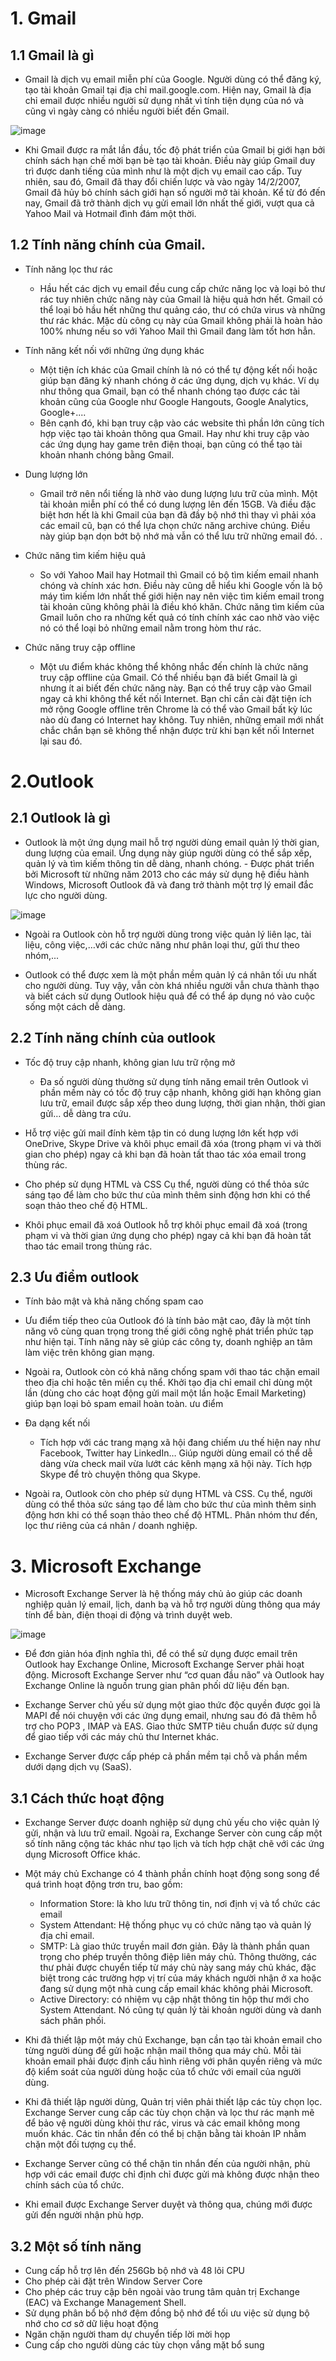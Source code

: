 # 1. Gmail
## 1.1 Gmail là gì
- Gmail là dịch vụ email miễn phí của Google. Người dùng có thể đăng ký, tạo tài khoản Gmail tại địa chỉ mail.google.com. Hiện nay, Gmail là địa chỉ email được nhiều người sử dụng nhất vì tính tiện dụng của nó và cũng vì ngày càng có nhiều người biết đến Gmail.

![image](https://user-images.githubusercontent.com/111716161/191894664-81ace3ca-6fa3-4b05-a07f-839a2ca2ddb3.png)

- Khi Gmail được ra mắt lần đầu, tốc độ phát triển của Gmail bị giới hạn bởi chính sách hạn chế mời bạn bè tạo tài khoản. Điều này giúp Gmail duy trì được danh tiếng của mình như là một dịch vụ email cao cấp. Tuy nhiên, sau đó, Gmail đã thay đổi chiến lược và vào ngày 14/2/2007, Gmail đã hủy bỏ chính sách giới hạn số người mở tài khoản. Kể từ đó đến nay, Gmail đã trở thành dịch vụ gửi email lớn nhất thế giới, vượt qua cả Yahoo Mail và Hotmail đình đám một thời.

## 1.2 Tính năng chính của Gmail.
- Tính năng lọc thư rác
    + Hầu hết các dịch vụ email đều cung cấp chức năng lọc và loại bỏ thư rác tuy nhiên chức năng này của Gmail là hiệu quả hơn hết. Gmail có thể loại bỏ hầu hết những thư quảng cáo, thư có chứa virus và những thư rác khác. Mặc dù công cụ này của Gmail không phải là hoàn hảo 100% nhưng nếu so với Yahoo Mail thì Gmail đang làm tốt hơn hẳn.

- Tính năng kết nối với những ứng dụng khác
    + Một tiện ích khác của Gmail chính là nó có thể tự động kết nối hoặc giúp bạn đăng ký nhanh chóng ở các ứng dụng, dịch vụ khác. Ví dụ như thông qua Gmail, bạn có thể nhanh chóng tạo được các tài khoản cũng của Google như Google Hangouts, Google Analytics, Google+.... 
    + Bên cạnh đó, khi bạn truy cập vào các website thì phần lớn cũng tích hợp việc tạo tài khoản thông qua Gmail. Hay như khi truy cập vào các ứng dụng hay game trên điện thoại, bạn cũng có thể tạo tài khoản nhanh chóng bằng Gmail.

- Dung lượng lớn

    + Gmail trở nên nổi tiếng là nhờ vào dung lượng lưu trữ của mình. Một tài khoản miễn phí có thể có dung lượng lên đến 15GB. Và điều đặc biệt hơn hết là khi Gmail của bạn đã đầy bộ nhớ thì thay vì phải xóa các email cũ, bạn có thể lựa chọn chức năng archive chúng. Điều này giúp bạn dọn bớt bộ nhớ mà vẫn có thể lưu trữ những email đó. .

- Chức năng tìm kiếm hiệu quả

    + So với Yahoo Mail hay Hotmail thì Gmail có bộ tìm kiếm email nhanh chóng và chính xác hơn. Điều này cũng dễ hiểu khi Google vốn là bộ máy tìm kiếm lớn nhất thế giới hiện nay nên việc tìm kiếm email trong tài khoản cũng không phải là điều khó khăn. Chức năng tìm kiếm của Gmail luôn cho ra những kết quả có tính chính xác cao nhờ vào việc nó có thể loại bỏ những email nằm trong hòm thư rác.

- Chức năng truy cập offline

    + Một ưu điểm khác không thể không nhắc đến chính là chức năng truy cập offline của Gmail. Có thể nhiều bạn đã biết Gmail là gì nhưng ít ai biết đến chức năng này. Bạn có thể truy cập vào Gmail ngay cả khi không thể kết nối Internet. Bạn chỉ cần cài đặt tiện ích mở rộng Google offline trên Chrome là có thể vào Gmail bất kỳ lúc nào dù đang có Internet hay không. Tuy nhiên, những email mới nhất chắc chắn bạn sẽ không thể nhận được trừ khi bạn kết nối Internet lại sau đó.

# 2.Outlook
## 2.1 Outlook là gì
- Outlook là một ứng dụng mail hỗ trợ người dùng email quản lý thời gian, dung lượng của email. Ứng dụng này giúp người dùng có thể sắp xếp, quản lý và tìm kiếm thông tin dễ dàng, nhanh chóng. - Được phát triển bởi Microsoft từ những năm 2013 cho các máy sử dụng hệ điều hành Windows, Microsoft Outlook đã và đang trở thành một trợ lý email đắc lực cho người dùng. 

![image](https://user-images.githubusercontent.com/111716161/191894685-3e96db64-afa0-47c3-a5a7-d1e57e325f0a.png)

- Ngoài ra Outlook còn hỗ trợ người dùng trong việc quản lý liên lạc, tài liệu, công việc,…với các chức năng như phân loại thư, gửi thư theo nhóm,...

- Outlook có thể được xem là một phần mềm quản lý cá nhân tối ưu nhất cho người dùng. Tuy vậy, vẫn còn khá nhiều người vẫn chưa thành thạo và biết cách sử dụng Outlook hiệu quả để có thể áp dụng nó vào cuộc sống một cách dễ dàng. 
## 2.2 Tính năng chính của outlook
- Tốc độ truy cập nhanh, không gian lưu trữ rộng mở
    + Đa số người dùng thường sử dụng tính năng email trên Outlook vì phần mềm này có tốc độ truy cập nhanh, không giới hạn không gian lưu trữ, email được sắp xếp theo dung lượng, thời gian nhận, thời gian gửi… dễ dàng tra cứu.

- Hỗ trợ việc gửi mail đính kèm tập tin có dung lượng lớn kết hợp với OneDrive, Skype Drive và khôi phục email đã xóa (trong phạm vi và thời gian cho phép) ngay cả khi bạn đã hoàn tất thao tác xóa email trong thùng rác.

- Cho phép sử dụng HTML và CSS
Cụ thể, người dùng có thể thỏa sức sáng tạo để làm cho bức thư của mình thêm sinh động hơn khi có thể soạn thảo theo chế độ HTML.

- Khôi phục email đã xoá
Outlook hỗ trợ khôi phục email đã xoá (trong phạm vi và thời gian ứng dụng cho phép) ngay cả khi bạn đã hoàn tất thao tác email trong thùng rác.

## 2.3 Ưu điểm outlook

- Tính bảo mật và khả năng chống spam cao
- Ưu điểm tiếp theo của Outlook đó là tính bảo mật cao, đây là một tính năng vô cùng quan trọng trong thế giới công nghệ phát triển phức tạp như hiện tại. Tính năng này sẽ giúp các công ty, doanh nghiệp an tâm làm việc trên không gian mạng. 
- Ngoài ra, Outlook còn có khả năng chống spam với thao tác chặn email theo địa chỉ hoặc tên miền cụ thể. Khởi tạo địa chỉ email chỉ dùng một lần (dùng cho các hoạt động gửi mail một lần hoặc Email Marketing) giúp bạn loại bỏ spam email hoàn toàn. 
ưu điểm

- Đa dạng kết nối
    + Tích hợp với các trang mạng xã hội đang chiếm ưu thế hiện nay như Facebook, Twitter hay LinkedIn… Giúp người dùng email có thể dễ dàng vừa check mail vừa lướt các kênh mạng xã hội này. Tích hợp Skype để trò chuyện thông qua Skype.

- Ngoài ra, Outlook còn cho phép sử dụng HTML và CSS. Cụ thể, người dùng có thể thỏa sức sáng tạo để làm cho bức thư của mình thêm sinh động hơn khi có thể soạn thảo theo chế độ HTML. Phân nhóm thư đến, lọc thư riêng của cá nhân / doanh nghiệp.

# 3. Microsoft Exchange
- Microsoft Exchange Server là hệ thống máy chủ ảo giúp các doanh nghiệp quản lý email, lịch, danh bạ và hỗ trợ người dùng thông qua máy tính để bàn, điện thoại di động và trình duyệt web.

![image](https://user-images.githubusercontent.com/111716161/191894716-896fdc91-ad55-4620-9942-facc254f53b4.png)

- Để đơn giản hóa định nghĩa thì, để có thể sử dụng được email trên Outlook hay Exchange Online, Microsoft Exchange Server phải hoạt động. Microsoft Exchange Server như “cơ quan đầu não” và Outlook hay Exchange Online là nguồn trung gian phân phối dữ liệu đến bạn.

- Exchange Server chủ yếu sử dụng một giao thức độc quyền được gọi là MAPI để nói chuyện với các ứng dụng email, nhưng sau đó đã thêm hỗ trợ cho POP3 , IMAP và EAS. Giao thức SMTP tiêu chuẩn được sử dụng để giao tiếp với các máy chủ thư Internet khác.

- Exchange Server được cấp phép cả phần mềm tại chỗ và phần mềm dưới dạng dịch vụ (SaaS).

## 3.1 Cách thức hoạt động
- Exchange Server được doanh nghiệp sử dụng chủ yếu cho việc quản lý gửi, nhận và lưu trữ email. Ngoài ra, Exchange Server còn cung cấp một số tính năng cộng tác khác như tạo lịch và tích hợp chặt chẽ với các ứng dụng Microsoft Office khác.

- Một máy chủ Exchange có 4 thành phần chính hoạt động song song để quá trình hoạt động trơn tru, bao gồm:

    + Information Store: là kho lưu trữ thông tin, nơi định vị và tổ chức các email
    + System Attendant: Hệ thống phục vụ có chức năng tạo và quản lý địa chỉ email.
    + SMTP: Là giao thức truyền mail đơn giản. Đây là thành phần quan trọng cho phép truyền thông điệp liên máy chủ. Thông thường, các thư phải được chuyển tiếp từ máy chủ này sang máy chủ khác, đặc biệt trong các trường hợp vị trí của máy khách người nhận ở xa hoặc đang sử dụng một nhà cung cấp email khác không phải Microsoft.
    + Active Directory: có nhiệm vụ cập nhật thông tin hộp thư mới cho System Attendant. Nó cũng tự quản lý tài khoản người dùng và danh sách phân phối.
- Khi đã thiết lập một máy chủ Exchange, bạn cần tạo tài khoản email cho từng người dùng để gửi hoặc nhận mail thông qua máy chủ. Mỗi tài khoản email phải được định cấu hình riêng với phân quyền riêng và mức độ kiểm soát của người dùng hoặc của tổ chức với email của người dùng.

- Khi đã thiết lập người dùng, Quản trị viên phải thiết lập các tùy chọn lọc. Exchange Server cung cấp các tùy chọn chặn và lọc thư rác mạnh mẽ để bảo vệ người dùng khỏi thư rác, virus và các email không mong muốn khác. Các tin nhắn đến có thể bị chặn bằng tài khoản IP nhằm chặn một đối tượng cụ thể.

- Exchange Server cũng có thể chặn tin nhắn đến của người nhận, phù hợp với các email được chỉ định chỉ được gửi mà không được nhận theo chính sách của tổ chức.

- Khi email được Exchange Server duyệt và thông qua, chúng mới được gửi đến người nhận phù hợp.

## 3.2  Một số tính năng
- Cung cấp hỗ trợ lên đến 256Gb bộ nhớ và 48 lõi CPU
- Cho phép cài đặt trên Window Server Core
- Cho phép các truy cập bên ngoài vào trung tâm quản trị Exchange (EAC) và Exchange Management Shell.
- Sử dụng phân bổ bộ nhớ đệm đồng bộ nhớ để tối ưu việc sử dụng bộ nhớ cho cơ sở dữ liệu hoạt động
- Ngăn chặn người tham dự chuyển tiếp lời mời họp
- Cung cấp cho người dùng các tùy chọn vắng mặt bổ sung

